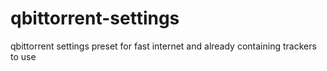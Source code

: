 # qbittorrent-settings
qbittorrent settings preset for fast internet and already containing trackers to use
